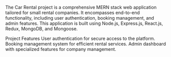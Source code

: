 The Car Rental project is a comprehensive MERN stack web application tailored for small rental companies. It encompasses end-to-end functionality, including user authentication, booking management, and admin features. This application is built using Node.js, Express.js, React.js, Redux, MongoDB, and Mongoose.

Project Features
User authentication for secure access to the platform.
Booking management system for efficient rental services.
Admin dashboard with specialized features for company management.

